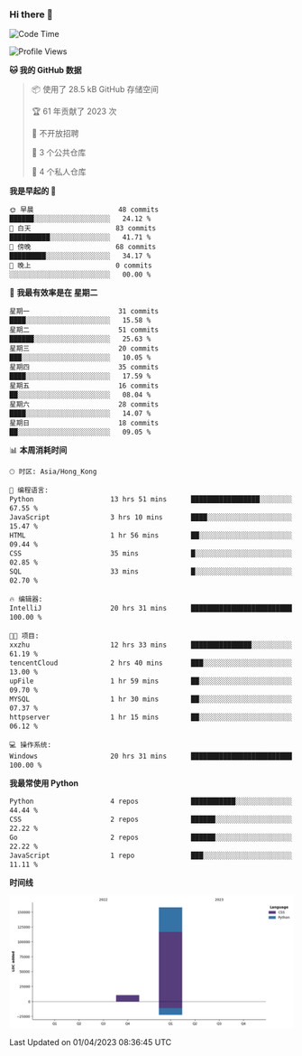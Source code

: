 ### Hi there 👋

<!--
**Mrzqd/Mrzqd** is a ✨ _special_ ✨ repository because its `README.md` (this file) appears on your GitHub profile.

Here are some ideas to get you started:

- 🔭 I’m currently working on ...
- 🌱 I’m currently learning ...
- 👯 I’m looking to collaborate on ...
- 🤔 I’m looking for help with ...
- 💬 Ask me about ...
- 📫 How to reach me: ...
- 😄 Pronouns: ...
- ⚡ Fun fact: ...
-->
<!--START_SECTION:waka-->
![Code Time](http://img.shields.io/badge/Code%20Time-98%20hrs%203%20mins-blue)

![Profile Views](http://img.shields.io/badge/%E4%B8%AA%E4%BA%BA%E8%B5%84%E6%96%99%E8%A7%82%E7%9C%8B%E6%AC%A1%E6%95%B0-5-blue)

**🐱 我的 GitHub 数据** 

> 📦  使用了 28.5 kB GitHub 存储空间 
 > 
> 🏆 61 年贡献了 2023 次
 > 
> 🚫 不开放招聘
 > 
> 📜 3 个公共仓库 
 > 
> 🔑 4 个私人仓库 
 > 
**我是早起的 🐤** 

```text
🌞 早晨                     48 commits          ██████░░░░░░░░░░░░░░░░░░░   24.12 % 
🌆 白天                     83 commits          ██████████░░░░░░░░░░░░░░░   41.71 % 
🌃 傍晚                     68 commits          █████████░░░░░░░░░░░░░░░░   34.17 % 
🌙 晚上                     0 commits           ░░░░░░░░░░░░░░░░░░░░░░░░░   00.00 % 
```
📅 **我最有效率是在 星期二** 

```text
星期一                      31 commits          ████░░░░░░░░░░░░░░░░░░░░░   15.58 % 
星期二                      51 commits          ██████░░░░░░░░░░░░░░░░░░░   25.63 % 
星期三                      20 commits          ███░░░░░░░░░░░░░░░░░░░░░░   10.05 % 
星期四                      35 commits          ████░░░░░░░░░░░░░░░░░░░░░   17.59 % 
星期五                      16 commits          ██░░░░░░░░░░░░░░░░░░░░░░░   08.04 % 
星期六                      28 commits          ████░░░░░░░░░░░░░░░░░░░░░   14.07 % 
星期日                      18 commits          ██░░░░░░░░░░░░░░░░░░░░░░░   09.05 % 
```


📊 **本周消耗时间** 

```text
🕑︎ 时区: Asia/Hong_Kong

💬 编程语言: 
Python                   13 hrs 51 mins      █████████████████░░░░░░░░   67.55 % 
JavaScript               3 hrs 10 mins       ████░░░░░░░░░░░░░░░░░░░░░   15.47 % 
HTML                     1 hr 56 mins        ██░░░░░░░░░░░░░░░░░░░░░░░   09.44 % 
CSS                      35 mins             █░░░░░░░░░░░░░░░░░░░░░░░░   02.85 % 
SQL                      33 mins             █░░░░░░░░░░░░░░░░░░░░░░░░   02.70 % 

🔥 编辑器: 
IntelliJ                 20 hrs 31 mins      █████████████████████████   100.00 % 

🐱‍💻 项目: 
xxzhu                    12 hrs 33 mins      ███████████████░░░░░░░░░░   61.19 % 
tencentCloud             2 hrs 40 mins       ███░░░░░░░░░░░░░░░░░░░░░░   13.00 % 
upFile                   1 hr 59 mins        ██░░░░░░░░░░░░░░░░░░░░░░░   09.70 % 
MYSQL                    1 hr 30 mins        ██░░░░░░░░░░░░░░░░░░░░░░░   07.37 % 
httpserver               1 hr 15 mins        ██░░░░░░░░░░░░░░░░░░░░░░░   06.12 % 

💻 操作系统: 
Windows                  20 hrs 31 mins      █████████████████████████   100.00 % 
```

**我最常使用 Python** 

```text
Python                   4 repos             ███████████░░░░░░░░░░░░░░   44.44 % 
CSS                      2 repos             ██████░░░░░░░░░░░░░░░░░░░   22.22 % 
Go                       2 repos             ██████░░░░░░░░░░░░░░░░░░░   22.22 % 
JavaScript               1 repo              ███░░░░░░░░░░░░░░░░░░░░░░   11.11 % 
```



**时间线**

![Lines of Code chart](https://raw.githubusercontent.com/Mrzqd/Mrzqd/main/assets/bar_graph.png)


 Last Updated on 01/04/2023 08:36:45 UTC
<!--END_SECTION:waka-->
